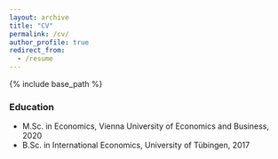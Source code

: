```yaml
---
layout: archive
title: "CV"
permalink: /cv/
author_profile: true
redirect_from:
  - /resume
---
```


{% include base_path %}

### Education
* M.Sc. in Economics, Vienna University of Economics and Business, 2020
* B.Sc. in International Economics, University of Tübingen, 2017


